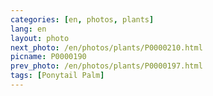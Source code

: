 ```yaml
---
categories: [en, photos, plants]
lang: en
layout: photo
next_photo: /en/photos/plants/P0000210.html
picname: P0000190
prev_photo: /en/photos/plants/P0000197.html
tags: [Ponytail Palm]
---
```

